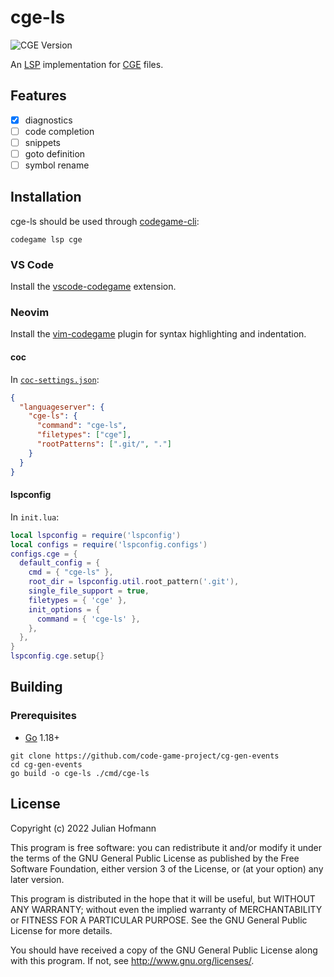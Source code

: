 # cge-ls
![CGE Version](https://img.shields.io/badge/CGE-v0.5-green)

An [LSP](https://microsoft.github.io/language-server-protocol) implementation for [CGE](https://github.com/Bananenpro/cg-gen-events) files.

## Features

- [x] diagnostics
- [ ] code completion
- [ ] snippets
- [ ] goto definition
- [ ] symbol rename

## Installation

cge-ls should be used through [codegame-cli](https://github.com/code-game-project/codegame-cli):
```
codegame lsp cge
```

### VS Code

Install the [vscode-codegame](https://github.com/code-game-project/vscode-codegame#installation) extension.

### Neovim

Install the [vim-codegame](https://github.com/code-game-project/vim-codegame#installation) plugin for syntax highlighting and indentation.

#### coc

In [`coc-settings.json`](https://github.com/neoclide/coc.nvim/wiki/Language-servers#register-custom-language-servers):
```json
{
  "languageserver": {
    "cge-ls": {
      "command": "cge-ls",
      "filetypes": ["cge"],
      "rootPatterns": [".git/", "."]
    }
  }
}
```

#### lspconfig

In `init.lua`:
```lua
local lspconfig = require('lspconfig')
local configs = require('lspconfig.configs')
configs.cge = {
  default_config = {
    cmd = { "cge-ls" },
    root_dir = lspconfig.util.root_pattern('.git'),
    single_file_support = true,
    filetypes = { 'cge' },
    init_options = {
      command = { 'cge-ls' },
    },
  },
}
lspconfig.cge.setup{}
```

## Building

### Prerequisites

- [Go](https://go.dev) 1.18+

```
git clone https://github.com/code-game-project/cg-gen-events
cd cg-gen-events
go build -o cge-ls ./cmd/cge-ls
```

## License

Copyright (c) 2022 Julian Hofmann

This program is free software: you can redistribute it and/or modify
it under the terms of the GNU General Public License as published by
the Free Software Foundation, either version 3 of the License, or
(at your option) any later version.

This program is distributed in the hope that it will be useful,
but WITHOUT ANY WARRANTY; without even the implied warranty of
MERCHANTABILITY or FITNESS FOR A PARTICULAR PURPOSE.  See the
GNU General Public License for more details.

You should have received a copy of the GNU General Public License
along with this program.  If not, see <http://www.gnu.org/licenses/>.
